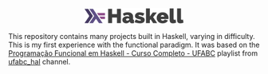 <center>
  <a href="https://www.haskell.org/documentation/"><img src="./haskell_logo.png" alt="Haskell Docs" width="200" /></a>
</center>

This repository contains many projects built in Haskell, varying in difficulty. This is my first experience with the functional paradigm.
It was based on the [Programação Funcional em Haskell - Curso Completo - UFABC](https://www.youtube.com/playlist?list=PLYItvall0TqJ25sVTLcMhxsE0Hci58mpQ) playlist from [ufabc_hal](https://www.youtube.com/@ufabchal) channel.
